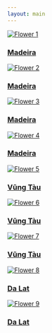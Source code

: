 ```yaml
---
layout: main
---
```

<div class="photo-flowers">
  <a href="/flowers/photo1/" class="photo-item">
    <img src="/assets/flowers/flower1.jpg" alt="Flower 1">
    <div class="photo-overlay">
      <h3>Madeira</h3>
    </div>
  </a>
  <a href="/flowers/photo2/" class="photo-item">
    <img src="/assets/flowers/flower2.jpg" alt="Flower 2">
    <div class="photo-overlay">
      <h3>Madeira</h3>
    </div>
  </a>
  <a href="/flowers/photo3/" class="photo-item">
    <img src="/assets/flowers/flower3.jpg" alt="Flower 3">
    <div class="photo-overlay">
      <h3>Madeira</h3>
    </div>
  </a>
  <a href="/flowers/photo4/" class="photo-item">
    <img src="/assets/flowers/flower4.jpg" alt="Flower 4">
    <div class="photo-overlay">
      <h3>Madeira</h3>
    </div>
  </a>
  <a href="/flowers/photo5/" class="photo-item">
    <img src="/assets/flowers.jpg" alt="Flower 5">
    <div class="photo-overlay">
      <h3>Vũng Tàu</h3>
    </div>
  </a>
  <a href="/flowers/photo5/" class="photo-item">
    <img src="/assets/flowers/flower5.jpg" alt="Flower 6">
    <div class="photo-overlay">
      <h3>Vũng Tàu</h3>
    </div>
  </a>
  <a href="/flowers/photo5/" class="photo-item">
    <img src="/assets/flowers/flower6.jpg" alt="Flower 7">
    <div class="photo-overlay">
      <h3>Vũng Tàu</h3>
    </div>
  </a>
  <a href="/flowers/photo5/" class="photo-item">
    <img src="/assets/flowers/flower7.jpg" alt="Flower 8">
    <div class="photo-overlay">
      <h3>Da Lat</h3>
    </div>
  </a>
  <a href="/flowers/photo5/" class="photo-item">
    <img src="/assets/flowers/flower8.jpg" alt="Flower 9">
    <div class="photo-overlay">
      <h3>Da Lat</h3>
    </div>
  </a>
</div>

